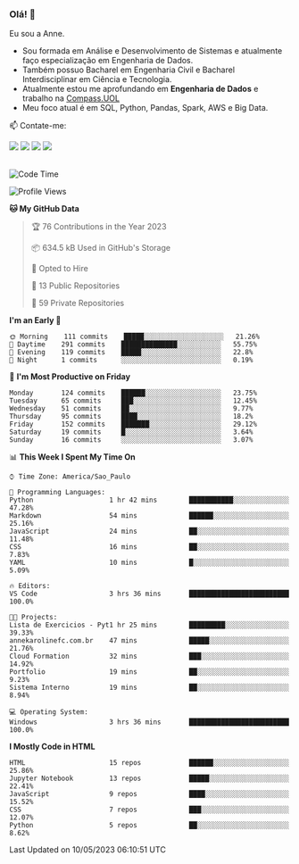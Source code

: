 ### Olá! 👋
Eu sou a Anne. 
- Sou formada em Análise e Desenvolvimento de Sistemas e atualmente faço especialização em Engenharia de Dados.
- Também possuo Bacharel em Engenharia Civil e Bacharel Interdisciplinar em Ciência e Tecnologia.
- Atualmente estou me aprofundando em **Engenharia de Dados** e trabalho na [Compass.UOL](https://compass.uol/pt/home/) 
- Meu foco atual é em SQL, Python, Pandas, Spark, AWS e Big Data.

📫 Contate-me: 

<div>
<a href="https://www.instagram.com/annekarolinefc/" target="_blank"><img src="https://img.shields.io/badge/-Instagram-%23E4405F?style=for-the-badge&logo=instagram&logoColor=white" target="_blank"></a> 
<a href = "mailto:annekarolinefc@gmail.com"><img src="https://img.shields.io/badge/-Gmail-%23333?style=for-the-badge&logo=gmail&logoColor=white" target="_blank"></a>
<a href="https://www.linkedin.com/in/devannekarolinefc/" target="_blank"><img src="https://img.shields.io/badge/-LinkedIn-%230077B5?style=for-the-badge&logo=linkedin&logoColor=white" target="_blank"></a> 
<a href="https://api.whatsapp.com/send?phone=5533991375118&text=Ol%C3%A1%20Anne!%20" target="_blank"><img src="https://img.shields.io/badge/WhatsApp-25D366?style=for-the-badge&logo=whatsapp&logoColor=white" target="_blank"></a>
</div>

  
<!--
  <img align="center" alt="Anne-An" height="30" width="40" src="https://github.com/devicons/devicon/blob/master/icons/angularjs/angularjs-original.svg">
-->

</br>

<!--START_SECTION:waka-->
![Code Time](http://img.shields.io/badge/Code%20Time-171%20hrs%2028%20mins-blue)

![Profile Views](http://img.shields.io/badge/Profile%20Views-2-blue)

**🐱 My GitHub Data** 

> 🏆 76 Contributions in the Year 2023
 > 
> 📦 634.5 kB Used in GitHub's Storage 
 > 
> 💼 Opted to Hire
 > 
> 📜 13 Public Repositories 
 > 
> 🔑 59 Private Repositories  
 > 
**I'm an Early 🐤** 

```text
🌞 Morning    111 commits    █████░░░░░░░░░░░░░░░░░░░░   21.26% 
🌇 Daytime    291 commits    ██████████████░░░░░░░░░░░   55.75% 
🌃 Evening    119 commits    █████░░░░░░░░░░░░░░░░░░░░   22.8% 
🌙 Night      1 commits      ░░░░░░░░░░░░░░░░░░░░░░░░░   0.19%

```
📅 **I'm Most Productive on Friday** 

```text
Monday       124 commits    ██████░░░░░░░░░░░░░░░░░░░   23.75% 
Tuesday      65 commits     ███░░░░░░░░░░░░░░░░░░░░░░   12.45% 
Wednesday    51 commits     ██░░░░░░░░░░░░░░░░░░░░░░░   9.77% 
Thursday     95 commits     ████░░░░░░░░░░░░░░░░░░░░░   18.2% 
Friday       152 commits    ███████░░░░░░░░░░░░░░░░░░   29.12% 
Saturday     19 commits     █░░░░░░░░░░░░░░░░░░░░░░░░   3.64% 
Sunday       16 commits     ░░░░░░░░░░░░░░░░░░░░░░░░░   3.07%

```


📊 **This Week I Spent My Time On** 

```text
⌚︎ Time Zone: America/Sao_Paulo

💬 Programming Languages: 
Python                   1 hr 42 mins        ███████████░░░░░░░░░░░░░░   47.28% 
Markdown                 54 mins             ██████░░░░░░░░░░░░░░░░░░░   25.16% 
JavaScript               24 mins             ██░░░░░░░░░░░░░░░░░░░░░░░   11.48% 
CSS                      16 mins             ██░░░░░░░░░░░░░░░░░░░░░░░   7.83% 
YAML                     10 mins             █░░░░░░░░░░░░░░░░░░░░░░░░   5.09%

🔥 Editors: 
VS Code                  3 hrs 36 mins       █████████████████████████   100.0%

🐱‍💻 Projects: 
Lista de Exercicios - Pyt1 hr 25 mins        █████████░░░░░░░░░░░░░░░░   39.33% 
annekarolinefc.com.br    47 mins             █████░░░░░░░░░░░░░░░░░░░░   21.76% 
Cloud Formation          32 mins             ███░░░░░░░░░░░░░░░░░░░░░░   14.92% 
Portfolio                19 mins             ██░░░░░░░░░░░░░░░░░░░░░░░   9.23% 
Sistema Interno          19 mins             ██░░░░░░░░░░░░░░░░░░░░░░░   8.94%

💻 Operating System: 
Windows                  3 hrs 36 mins       █████████████████████████   100.0%

```

**I Mostly Code in HTML** 

```text
HTML                     15 repos            ██████░░░░░░░░░░░░░░░░░░░   25.86% 
Jupyter Notebook         13 repos            █████░░░░░░░░░░░░░░░░░░░░   22.41% 
JavaScript               9 repos             ████░░░░░░░░░░░░░░░░░░░░░   15.52% 
CSS                      7 repos             ███░░░░░░░░░░░░░░░░░░░░░░   12.07% 
Python                   5 repos             ██░░░░░░░░░░░░░░░░░░░░░░░   8.62%

```



 Last Updated on 10/05/2023 06:10:51 UTC
<!--END_SECTION:waka-->
  
